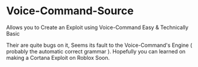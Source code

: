 # Voice-Command-Source
Allows you to Create an Exploit using Voice-Command Easy & Technically Basic

Their are quite bugs on it, Seems its fault to the Voice-Command's Engine ( probably the automatic correct grammar ). Hopefully you can learned on making a Cortana Exploit on Roblox Soon.
